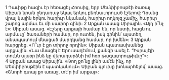 1 Դաւիթը հազիւ էր հեռացել Հռոսից, երբ Մեմփիբոսթէի ծառայ Սիբան նրան ընդառաջ եկաւ երկու բեռնաւորուած էշերով: Դրանց վրայ կային երկու հարիւր նկանակ, հարիւր ողկոյզ չամիչ, հարիւր շարոց արմաւ եւ մի սափոր գինի: 2 Արքան ասաց Սիբային. «Այդ ի՞նչ է»: Սիբան ասաց. «Էշերը արքայի համար են, որ նստի, հացն ու արմաւը՝ ծառաների համար, որ ուտեն, իսկ գինին՝ այստեղ, անապատում մնացած մարդկանց համար, որ խմեն»: 3 Արքան հարցրեց. «Ո՞ւր է քո տիրոջ որդին»: Սիբան պատասխանեց արքային. «Նա մնացել է Երուսաղէմում, քանզի ասել է. “Իսրայէլի տունն այսօր ինձ կը վերադարձնի իմ հօր թագաւորութիւնը”»: 4 Արքան ասաց Սիբային. «Թող քո՛նը լինի ամէն ինչ, որ Մեմփիբոսթէին է պատկանում»: Սիբան գլուխը խոնարհելով՝ ասաց. «Շնորհ գտայ քո առաջ, տէ՛ր իմ արքայ»:
